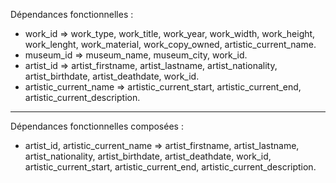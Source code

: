 Dépendances fonctionnelles :  

- work_id => work_type, work_title, work_year, work_width, work_height, work_lenght, work_material, work_copy_owned, artistic_current_name.  
- museum_id => museum_name, museum_city, work_id.  
- artist_id => artist_firstname, artist_lastname, artist_nationality, artist_birthdate, artist_deathdate, work_id.  
- artistic_current_name => artistic_current_start, artistic_current_end, artistic_current_description.  
______
Dépendances fonctionnelles composées :  

- artist_id, artistic_current_name => artist_firstname, artist_lastname, artist_nationality, artist_birthdate, artist_deathdate, work_id, artistic_current_start, artistic_current_end, artistic_current_description.  